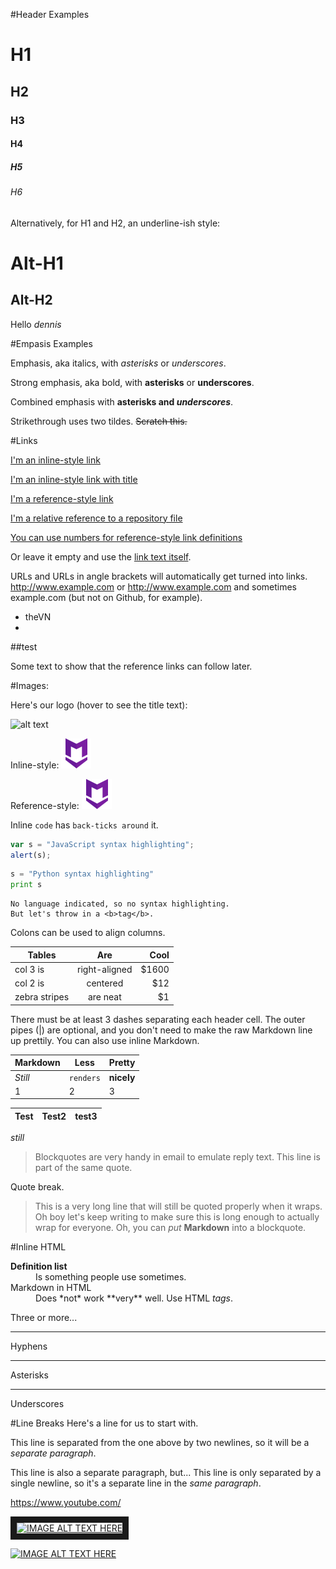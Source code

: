 
#Header Examples

# H1
## H2
### H3
#### H4
##### H5
###### H6

Alternatively, for H1 and H2, an underline-ish style:

Alt-H1
======

Alt-H2
------

Hello *dennis* 

#Empasis Examples

Emphasis, aka italics, with *asterisks* or _underscores_.

Strong emphasis, aka bold, with **asterisks** or __underscores__.

Combined emphasis with **asterisks and _underscores_**.

Strikethrough uses two tildes. ~~Scratch this.~~

#Links

[I'm an inline-style link](https://www.google.com)

[I'm an inline-style link with title](https://www.google.com "Google's Homepage")

[I'm a reference-style link][Arbitrary case-insensitive reference text]

[I'm a relative reference to a repository file](../blob/master/LICENSE)

[You can use numbers for reference-style link definitions][1]

Or leave it empty and use the [link text itself].

URLs and URLs in angle brackets will automatically get turned into links. 
http://www.example.com or <http://www.example.com> and sometimes 
example.com (but not on Github, for example).

- theVN 
- 

##test




Some text to show that the reference links can follow later.

[arbitrary case-insensitive reference text]: https://www.mozilla.org
[1]: http://slashdot.org
[link text itself]: http://www.reddit.com

#Images:

Here's our logo (hover to see the title text):

![alt text](images/test2.png)


Inline-style: 
![alt text](https://github.com/adam-p/markdown-here/raw/master/src/common/images/icon48.png "Logo Title Text 1")

Reference-style: 
![alt text][logo]

[logo]: https://github.com/adam-p/markdown-here/raw/master/src/common/images/icon48.png "Logo Title Text 2"


Inline `code` has `back-ticks around` it.


```javascript
var s = "JavaScript syntax highlighting";
alert(s);
```
 
```python
s = "Python syntax highlighting"
print s
```
 
```
No language indicated, so no syntax highlighting. 
But let's throw in a <b>tag</b>.
```

Colons can be used to align columns.

| Tables        | Are           | Cool  |
| ------------- |:-------------:| -----:|
| col 3 is      | right-aligned | $1600 |
| col 2 is      | centered      |   $12 |
| zebra stripes | are neat      |    $1 |

There must be at least 3 dashes separating each header cell.
The outer pipes (|) are optional, and you don't need to make the 
raw Markdown line up prettily. You can also use inline Markdown.

Markdown | Less | Pretty
--- | --- | ---
*Still* | `renders` | **nicely**
1 | 2 | 3

Test | Test2 | test3
--- | --- | ---
*still*


> Blockquotes are very handy in email to emulate reply text.
> This line is part of the same quote.

Quote break.

> This is a very long line that will still be quoted properly when it wraps. Oh boy let's keep writing to make sure this is long enough to actually wrap for everyone. Oh, you can *put* **Markdown** into a blockquote. 


#Inline HTML

<dl>
  <b><dt>Definition list</dt></b>
  <dd>Is something people use sometimes.</dd>

  <dt>Markdown in HTML</dt>
  <dd>Does *not* work **very** well. Use HTML <em>tags</em>.</dd>
</dl>


Three or more...

---

Hyphens

***

Asterisks

___

Underscores


#Line Breaks
Here's a line for us to start with.

This line is separated from the one above by two newlines, so it will be a *separate paragraph*.

This line is also a separate paragraph, but...
This line is only separated by a single newline, so it's a separate line in the *same paragraph*.

https://www.youtube.com/

<a href="https://i.ytimg.com/vi/nGDaXG9ydLA/hqdefault.jpg?custom=true&w=336&h=188&stc=true&jpg444=true&jpgq=90&sp=68&sigh=R15ru02j2HY5EIIzCRo0s7FpPsY
" target="_blank"><img src="https://i.ytimg.com/vi/nGDaXG9ydLA/hqdefault.jpg?custom=true&w=336&h=188&stc=true&jpg444=true&jpgq=90&sp=68&sigh=R15ru02j2HY5EIIzCRo0s7FpPsY" 
alt="IMAGE ALT TEXT HERE" width="240" height="180" border="10" /></a>

[![IMAGE ALT TEXT HERE](https://i.ytimg.com/vi/nGDaXG9ydLA/hqdefault.jpg?custom=true&w=336&h=188&stc=true&jpg444=true&jpgq=90&sp=68&sigh=R15ru02j2HY5EIIzCRo0s7FpPsY)](https://www.youtube.com/watch?v=nGDaXG9ydLA)

</html>


